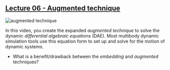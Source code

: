 ## [Lecture 06 - Augmented technique](https://youtu.be/dJd3ZrA21Ro)

![augmented technique](https://i.imgur.com/z0DKeeT.png)

In this video, you create the expanded _augmented technique_ to solve the dynamic _differential algebraic equations_ (DAE). Most multibody dynamic simulation tools use this equation form to set up and solve for the motion of dynamic systems. 

- What is a benefit/drawback between the _embedding_ and _augmented_ techniques?

